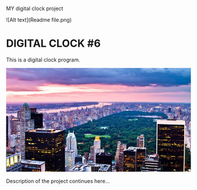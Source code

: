 MY digital clock project <br>


![Alt text](Readme file.png)

# DIGITAL CLOCK #6

This is a digital clock program.

![Digital Clock](.dist/Background.jpeg)

Description of the project continues here...

